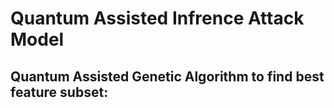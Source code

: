 # Quantum Assisted Infrence Attack Model
## Quantum Assisted Genetic Algorithm to find best feature subset: